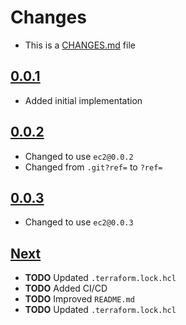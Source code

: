 # Changes
- This is a [CHANGES.md](https://go.s3d.club/changes.html) file

## [0.0.1](https://github.com/s3d-club/terraform-aws-site/tree/0.0.1)
- Added initial implementation

## [0.0.2](https://github.com/s3d-club/terraform-aws-site/tree/0.0.2)
- Changed to use `ec2@0.0.2`
- Changed from `.git?ref=` to `?ref=`

## [0.0.3](https://github.com/s3d-club/terraform-aws-site/tree/0.0.3)
- Changed to use `ec2@0.0.3`

## [Next](https://github.com/s3d-club/terraform-aws-site/tree/next)
- **TODO** Updated `.terraform.lock.hcl`
- **TODO** Added CI/CD
- **TODO** Improved `README.md`
- **TODO** Updated `.terraform.lock.hcl`
